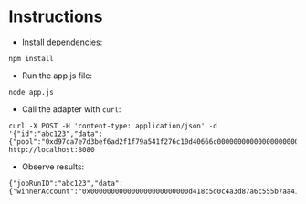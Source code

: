 # Instructions

- Install dependencies:
```
npm install
```
- Run the app.js file:
```
node app.js
```
- Call the adapter with `curl`:
```
curl -X POST -H 'content-type: application/json' -d '{"id":"abc123","data":{"pool":"0xd97ca7e7d3bef6ad2f1f79a541f276c10d40666c000000000000000000000000","level":1}}' http://localhost:8080
```
- Observe results:
```
{"jobRunID":"abc123","data":{"winnerAccount":"0x000000000000000000000000d418c5d0c4a3d87a6c555b7aa41f13ef87485ec6"}}
```
